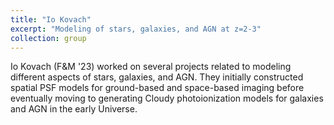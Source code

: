 ```yaml
---
title: "Io Kovach"
excerpt: "Modeling of stars, galaxies, and AGN at z=2-3"
collection: group
---
```


Io Kovach (F&M '23) worked on several projects related to modeling different aspects of stars, galaxies, and AGN. They initially constructed spatial PSF models for ground-based and space-based imaging before eventually moving to generating Cloudy photoionization models for galaxies and AGN in the early Universe.
